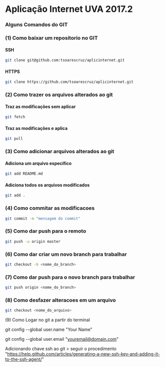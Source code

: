 ﻿# Aplicação Internet UVA 2017.2

### Alguns Comandos do GIT

### (1) Como baixar um repositorio no GIT

#### SSH

```bash
git clone git@github.com:tsoarescruz/aplicinternet.git
```

#### HTTPS

```bash
git clone https://github.com/tsoarescruz/aplicinternet.git 

```

### (2) Como trazer os arquivos alterados ao git

#### Traz as modificações sem aplicar

```bash
git fetch

```

#### Traz as modificações e aplica

```bash
git pull

```

### (3) Como adicionar arquivos alterados ao git

#### Adiciona um arquivo específico

```bash
git add README.md 

```

#### Adiciona todos os arquivos modificados

```bash
git add .

```

### (4) Como commitar as modificacoes

```bash
git commit -m "mensagem do commit"
```

### (5) Como dar push para o remoto

```bash
git push -u origin master
```

### (6) Como dar criar um novo branch para trabalhar

```bash
git checkout -b <nome_do_branch>
```

### (7) Como dar push para o novo branch para trabalhar

```bash
git push origin <nome_do_branch>
```


### (8) Como desfazer alteracoes em um arquivo

```bash
git checkout <nome_do_arquivo>
```

(9) Como Logar no git a partir do terminal

git config --global user.name "Your Name"

git config --global user.email "youremail@domain.com"

Adicionando chave ssh ao git > seguir o procedimento "https://help.github.com/articles/generating-a-new-ssh-key-and-adding-it-to-the-ssh-agent/"